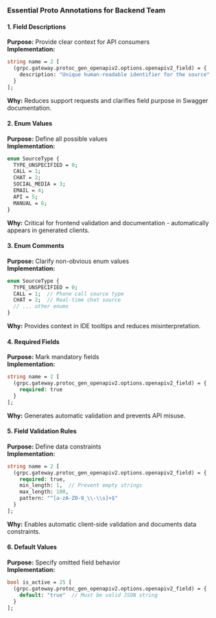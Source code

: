 ### Essential Proto Annotations for Backend Team

#### 1. Field Descriptions
**Purpose:** Provide clear context for API consumers  
**Implementation:**
```protobuf
string name = 2 [
  (grpc.gateway.protoc_gen_openapiv2.options.openapiv2_field) = {
    description: "Unique human-readable identifier for the source"
  }
];
```
**Why:** Reduces support requests and clarifies field purpose in Swagger documentation.

#### 2. Enum Values
**Purpose:** Define all possible values  
**Implementation:**
```protobuf
enum SourceType {
  TYPE_UNSPECIFIED = 0;
  CALL = 1;
  CHAT = 2;
  SOCIAL_MEDIA = 3;
  EMAIL = 4;
  API = 5;
  MANUAL = 6;
}
```
**Why:** Critical for frontend validation and documentation - automatically appears in generated clients.

#### 3. Enum Comments
**Purpose:** Clarify non-obvious enum values  
**Implementation:**
```protobuf
enum SourceType {
  TYPE_UNSPECIFIED = 0;
  CALL = 1;  // Phone call source type
  CHAT = 2;  // Real-time chat source
  // ... other enums
}
```
**Why:** Provides context in IDE tooltips and reduces misinterpretation.


#### 4. Required Fields
**Purpose:** Mark mandatory fields  
**Implementation:**
```protobuf
string name = 2 [
  (grpc.gateway.protoc_gen_openapiv2.options.openapiv2_field) = {
    required: true
  }
];
```
**Why:** Generates automatic validation and prevents API misuse.

#### 5. Field Validation Rules
**Purpose:** Define data constraints  
**Implementation:**
```protobuf
string name = 2 [
  (grpc.gateway.protoc_gen_openapiv2.options.openapiv2_field) = {
    required: true,
    min_length: 1,  // Prevent empty strings
    max_length: 100,
    pattern: "^[a-zA-Z0-9_\\-\\s]+$"
  }
];
```
**Why:** Enables automatic client-side validation and documents data constraints.

#### 6. Default Values
**Purpose:** Specify omitted field behavior  
**Implementation:**
```protobuf
bool is_active = 25 [
  (grpc.gateway.protoc_gen_openapiv2.options.openapiv2_field) = {
    default: "true"  // Must be valid JSON string
  }
];
```
